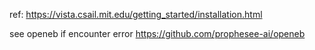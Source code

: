 ref: https://vista.csail.mit.edu/getting_started/installation.html

see openeb if encounter error https://github.com/prophesee-ai/openeb
